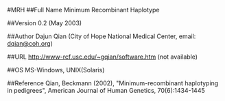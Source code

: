 #MRH
##Full Name
Minimum Recombinant Haplotype

##Version
0.2 (May 2003)

##Author
Dajun Qian (City of Hope National Medical Center, email: dqian@coh.org)

##URL
http://www-rcf.usc.edu/~gqian/software.htm (not available)

##OS
MS-Windows, UNIX(Solaris)

##Reference
Qian, Beckmann (2002), "Minimum-recombinant haplotyping in pedigrees", American Journal of Human Genetics, 70(6):1434-1445

